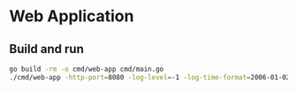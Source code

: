 # Web Application

## Build and run

```sh
go build -rm -o cmd/web-app cmd/main.go
./cmd/web-app -http-port=8080 -log-level=-1 -log-time-format=2006-01-02T15:04:05.999999999Z07:00
```
